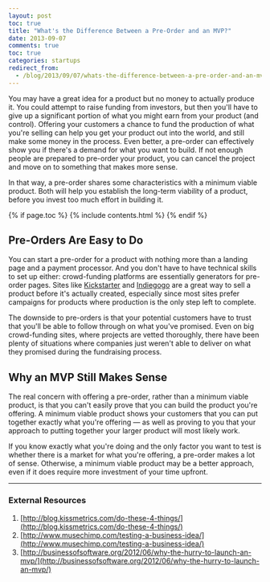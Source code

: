 ```yaml
---
layout: post
toc: true
title: "What's the Difference Between a Pre-Order and an MVP?"
date: 2013-09-07
comments: true
toc: true
categories: startups
redirect_from:
  - /blog/2013/09/07/whats-the-difference-between-a-pre-order-and-an-mvp/
---
```


You may have a great idea for a product but no money to actually produce it. You could attempt to raise funding from investors, but then you'll have to give up a significant portion of what you might earn from your product (and control). Offering your customers a chance to fund the production of what you're selling can help you get your product out into the world, and still make some money in the process. Even better, a pre-order can effectively show you if there's a demand for what you want to build. If not enough people are prepared to pre-order your product, you can cancel the project and move on to something that makes more sense.

In that way, a pre-order shares some characteristics with a minimum viable product. Both will help you establish the long-term viability of a product, before you invest too much effort in building it.

{% if page.toc %}
{% include contents.html %}
{% endif %}

## Pre-Orders Are Easy to Do

You can start a pre-order for a product with nothing more than a landing page and a payment processor. And you don't have to have technical skills to set up either: crowd-funding platforms are essentially generators for pre-order pages. Sites like [Kickstarter](http://www.kickstarter.com) and [Indiegogo](http://www.indiegogo.com/) are a great way to sell a product before it's actually created, especially since most sites prefer campaigns for products where production is the only step left to complete.

The downside to pre-orders is that your potential customers have to trust that you'll be able to follow through on what you've promised. Even on big crowd-funding sites, where projects are vetted thoroughly, there have been plenty of situations where companies just weren't able to deliver on what they promised during the fundraising process.

## Why an MVP Still Makes Sense

The real concern with offering a pre-order, rather than a minimum viable product, is that you can't easily prove that you can build the product you're offering. A minimum viable product shows your customers that you can put together exactly what you're offering — as well as proving to you that your approach to putting together your larger product will most likely work.

If you know exactly what you're doing and the only factor you want to test is whether there is a market for what you're offering, a pre-order makes a lot of sense. Otherwise, a minimum viable product may be a better approach, even if it does require more investment of your time upfront.
<br/><hr>
### External Resources

1. [http://blog.kissmetrics.com/do-these-4-things/](http://blog.kissmetrics.com/do-these-4-things/)
2. [http://www.musechimp.com/testing-a-business-idea/](http://www.musechimp.com/testing-a-business-idea/)
3. [http://businessofsoftware.org/2012/06/why-the-hurry-to-launch-an-mvp/](http://businessofsoftware.org/2012/06/why-the-hurry-to-launch-an-mvp/)
